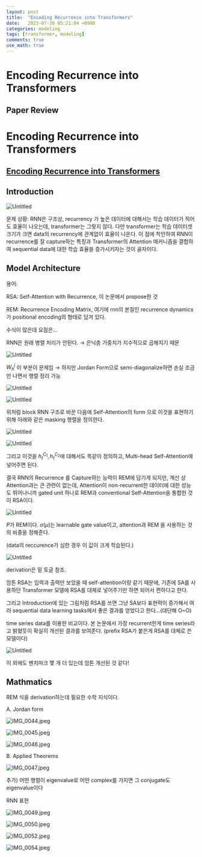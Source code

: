 ```yaml
---
layout: post
title:  "Encoding Recurrence into Transformers"
date:   2023-07-30 05:21:04 +0900
categories: modeling
tags: [transformer, modeling]
comments: true
use_math: true
---
```


# Encoding Recurrence into Transformers



## Paper Review

# Encoding Recurrence into Transformers

## [Encoding Recurrence into Transformers](https://openreview.net/forum?id=7YfHla7IxBJ)

## Introduction

![Untitled](https://agency301.github.io/assets/img/Encoding-Recurrence-into-Transformers/Untitled.png)

문제 상황: RNN은 구조상, recurrency 가 높은 데이터에 대해서는 학습 데이터가 적어도 효율이 나오는데, transformer는 그렇지 않다. 다만 transformer는 학습 데이터셋 크기가 크면 data의 recurrency에 관계없이 효율이 나온다. 이 점에 착안하여 RNN이 recurrence를 잘 capture하는 특징과 Transformer의 Attention 매커니즘을 결합하여 sequential data에 대한 학습 효율을 증가시키자는 것이 골자이다.

## Model Architecture

용어:

RSA: Self-Attention with Recurrence, 이 논문에서 propose한 것

REM: Recurrence Encoding Matrix, 여기에 rnn의 본질인 recurrence dynamics가 positional encoding의 형태로 담겨 있다.

수식이 많은데 요점은…

RNN은 원래 병렬 처리가 안된다. → 은닉층 가중치가 지수적으로 곱해지기 때문

![Untitled](https://agency301.github.io/assets/img/Encoding-Recurrence-into-Transformers/Untitled%201.png)

$W^{j}_{h}$ 이 부분이 문제임 → 하지만 Jordan Form으로 semi-diagonalize하면 손실 조금만 나면서 행렬 정리 가능

![Untitled](https://agency301.github.io/assets/img/Encoding-Recurrence-into-Transformers/Untitled%202.png)

![Untitled](https://agency301.github.io/assets/img/Encoding-Recurrence-into-Transformers/Untitled%203.png)

위처럼 block RNN 구조로 바꾼 다음에 Self-Attention의 form 으로 이것을 표현하기 위해 아래와 같은 masking 행렬을 정의한다.

![Untitled](https://agency301.github.io/assets/img/Encoding-Recurrence-into-Transformers/Untitled%204.png)

![Untitled](https://agency301.github.io/assets/img/Encoding-Recurrence-into-Transformers/Untitled%205.png)

그리고 이것을 $h^{C_1}_{t}, h^{C_2}_{t}$에 대해서도 똑같이 정의하고, Multi-head Self-Attention에 넣어주면 된다.

결국 RNN의 Recurrence 를 Capture하는 능력이 REM에 담기게 되지만, 계산 상 Attention과는 큰 관련이 없는데, Attention이 non-recurrent한 데이터에 대한 성능도 뛰어나니까 gated unit 하나로 REM과 conventional Self-Attention을 통합한 것이 RSA이다.

![Untitled](https://agency301.github.io/assets/img/Encoding-Recurrence-into-Transformers/Untitled%206.png)

$P$가 REM이다. $\sigma(\mu)$는 learnable gate value이고, attention과 REM 을 사용하는 것의 비중을 정해준다.

(data의 reccurence가 심한 경우 이 값이 크게 학습된다.)

![Untitled](https://agency301.github.io/assets/img/Encoding-Recurrence-into-Transformers/Untitled%207.png)

derivation은 밑 토글 참조.

암튼 RSA는 입력과 출력만 보았을 때 self-attention이랑 같기 때문에, 기존에 SA를 사용하던 Transformer 모델에 RSA를 대체로 넣어주기만 하면 되어서 편하다고 한다.

그리고 Introduction에 있는 그림처럼 RSA를 쓰면 그냥 SA보다 표현력이 증가해서 여러 sequential data learning tasks에서 좋은 결과를 얻었다고 한다…(대단해 O~O)

time series data를 이용한 비교이다. 본 논문에서 가장 recurrent한게 time series라고 밝혔듯이 확실히 개선된 결과를 보여준다. (prefix RSA가 붙은게 RSA를 대체로 쓴 모델이다)

![Untitled](https://agency301.github.io/assets/img/Encoding-Recurrence-into-Transformers/Untitled%208.png)

이 외에도 벤치마크 몇 개 더 있는데 암튼 개선된 것 같다!

## Mathmatics

REM 식을 derivation하는데 필요한 수학 지식이다.

A. Jordan form

![IMG_0044.jpeg](https://agency301.github.io/assets/img/Encoding-Recurrence-into-Transformers/IMG_0044.jpeg)

![IMG_0045.jpeg](https://agency301.github.io/assets/img/Encoding-Recurrence-into-Transformers/IMG_0045.jpeg)

![IMG_0046.jpeg](https://agency301.github.io/assets/img/Encoding-Recurrence-into-Transformers/IMG_0046.jpeg)

B. Applied Theorems

![IMG_0047.jpeg](https://agency301.github.io/assets/img/Encoding-Recurrence-into-Transformers/IMG_0047.jpeg)

추가) 어떤 행렬이 eigenvalue로 어떤 complex를 가지면 그 conjugate도 eigenvalue이다

RNN 표현

![IMG_0049.jpeg](https://agency301.github.io/assets/img/Encoding-Recurrence-into-Transformers/IMG_0049.jpeg)

![IMG_0050.jpeg](https://agency301.github.io/assets/img/Encoding-Recurrence-into-Transformers/IMG_0050.jpeg)

![IMG_0052.jpeg](https://agency301.github.io/assets/img/Encoding-Recurrence-into-Transformers/IMG_0052.jpeg)

![IMG_0054.jpeg](https://agency301.github.io/assets/img/Encoding-Recurrence-into-Transformers/IMG_0054.jpeg)